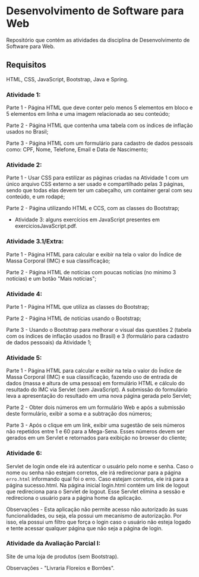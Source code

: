 # Desenvolvimento de Software para Web

Repositório que contém as atividades da disciplina de Desenvolvimento de Software para Web.

## Requisitos

HTML, CSS, JavaScript, Bootstrap, Java e Spring.

### Atividade 1:

Parte 1 - Página HTML que deve conter pelo menos 5 elementos em bloco e 5 elementos em linha e uma imagem relacionada ao seu conteúdo;

Parte 2 - Página HTML que contenha uma tabela com os índices de inflação usados no Brasil;

Parte 3 - Página HTML com um formulário para cadastro de dados pessoais como: CPF, Nome, Telefone, Email e Data de Nascimento;

### Atividade 2: 

Parte 1 - Usar CSS para estilizar as páginas criadas na Atividade 1 com um único arquivo CSS externo a ser usado e compartilhado pelas 3 páginas, sendo que todas elas devem ter um cabeçalho, um container geral com seu conteúdo, e um rodapé;

Parte 2 - Página utilizando HTML e CCS, com as classes do Bootstrap;
- Atividade 3: alguns exercícios em JavaScript presentes em exerciciosJavaScript.pdf.

### Atividade 3.1/Extra: 

Parte 1 - Página HTML para calcular e exibir na tela o valor do Índice de Massa Corporal (IMC) e sua classificação;

Parte 2 - Página HTML de notícias com poucas notícias (no minimo 3 notícias) e um botão "Mais notícias";

### Atividade 4:

Parte 1 - Página HTML que utiliza as classes do Bootstrap;

Parte 2 - Página HTML de notícias usando o Bootstrap;

Parte 3 - Usando o Bootstrap para melhorar o visual das questões 2 (tabela com os índices de inflação usados no Brasil) e 3 (formulário para cadastro de dados pessoais) da Atividade 1;

### Atividade 5:

Parte 1 - Página HTML para calcular e exibir na tela o valor do Índice de Massa Corporal (IMC) e sua classificação, fazendo uso de entrada de dados (massa e altura de uma pessoa) em formulário HTML e cálculo do resultado do IMC via Servlet (sem JavaScript). A submissão do formulário leva a apresentação do resultado em uma nova página gerada pelo Servlet;

Parte 2 - Obter dois números em um formulário Web e após a submissão deste formulário, exibir a soma e a subtração dos números;

Parte 3 - Após o clique em um link, exibir uma sugestão de seis números não repetidos entre 1 e 60 para a Mega-Sena. Esses números devem ser gerados em um Servlet e retornados para exibição no browser do cliente;

### Atividade 6: 

Servlet de login onde ele irá autenticar o usuário pelo nome e senha. Caso o nome ou senha não estejam corretos, ele irá redirecionar para a página ```erro.html``` informando qual foi o erro. Caso estejam corretos, ele irá para a página sucesso.html. Na página inicial login.html contém um link de logout que redireciona para o Servlet de logout. Esse Servlet elimina a sessão e redireciona o usuário para a página home da aplicação. 

Observações - Esta aplicação não permite acesso não autorizado às suas funcionalidades, ou seja, ela possui um mecanismo de autorização. Por isso, ela possui um filtro que força o login caso o usuário não esteja logado e tente acessar qualquer página que não seja a página de login. 

### Atividade da Avaliação Parcial I: 

Site de uma loja de produtos (sem Bootstrap). 

Observações - "Livraria Floreios e Borrões".
